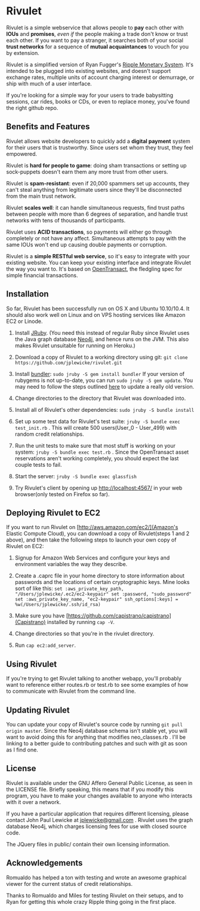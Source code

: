 # Rivulet

Rivulet is a simple webservice that allows people to **pay** each other with **IOUs** and **promises**, _even if_ the people making a trade don't know or trust each other. If you want to pay a stranger, it searches both of your social **trust networks** for a sequence of **mutual acquaintances** to vouch for you by extension.

Rivulet is a simplified version of Ryan Fugger's [Ripple Monetary System](http://ripple-project.org).  It's intended to be plugged into existing websites, and doesn't support exchange rates, multiple units of account charging interest or demurrage, or ship with much of a user interface.

If you're looking for a simple way for your users to trade babysitting sessions, car rides, books or CDs, or even to replace money, you've found the right github repo.

## Benefits and Features

Rivulet allows website developers to quickly add a **digital payment** system for their users that is trustworthy.  Since users set whom they trust, they feel empowered.  

Rivulet is **hard for people to game**: doing sham transactions or setting up sock-puppets doesn't earn them any more trust from other users.

Rivulet is **spam-resistant**: even if 20,000 spammers set up accounts, they can't steal anything from legitimate users since they'll be disconnected from the main trust network.

Rivulet **scales well**: it can handle simultaneous requests, find trust paths between people with more than 6 degrees of separation, and handle trust networks with tens of thousands of participants.

Rivulet uses **ACID transactions**, so payments will either go through completely or not have any affect.  Simultaneous attempts to pay with the same IOUs won't end up causing double payments or corruption.

Rivulet is a **simple RESTful web service**, so it's easy to integrate with your existing website.  You can keep your existing interface and integrate Rivulet the way you want to. It's based on [OpenTransact](http://opentransact.org "OpenTransact"), the fledgling spec for simple financial transactions.

## Installation

So far, Rivulet has been successfully run on OS X and Ubuntu 10.10/10.4. It should also work well on Linux and on VPS hosting services like Amazon EC2 or Linode.

1. Install [JRuby](http://www.jruby.org/).  (You need this instead of regular Ruby since Rivulet uses the Java graph database [Neo4j](http://neo4j.org), and hence runs on the JVM. This also makes Rivulet unsuitable for running on Heroku.)

2. Download a copy of Rivulet to a working directory using git:
`git clone https://github.com/jplewicke/rivulet.git`

3. Install [bundler](http://gembundler.com/):
`sudo jruby -S gem install bundler`   If your version of rubygems is not up-to-date, you can run `sudo jruby -S gem update`.  You may need to follow the steps outlined [here](http://forums.aptana.com/viewtopic.php?t=7652) to update a really old version.

4. Change directories to the directory that Rivulet was downloaded into.

5. Install all of Rivulet's other dependencies:
`sudo jruby -S bundle install`

6. Set up some test data for Rivulet's test suite: `jruby -S bundle exec test_init.rb` .  This will create 500 users(User\_0 - User\_499) with random credit relationships.

7. Run the unit tests to make sure that most stuff is working on your system:
`jruby -S bundle exec test.rb`  .  Since the OpenTransact asset reservations aren't working completely, you should expect the last couple tests to fail.

8. Start the server:
`jruby -S bundle exec glassfish`

9. Try Rivulet's client by opening up [http://localhost:4567/](http://localhost:4567/) in your web browser(only tested on Firefox so far).

## Deploying Rivulet to EC2

If you want to run Rivulet on [http://aws.amazon.com/ec2/](Amazon's Elastic Compute Cloud), you can download a copy of Rivulet(steps 1 and 2 above), and then take the following steps to launch your own copy of Rivulet on EC2:

1. Signup for Amazon Web Services and configure your keys and environment variables the way they describe.

2. Create a .caprc file in your home directory to store information about passwords and the locations of certain cryptographic keys.  Mine looks sort of like this:
`set :aws_private_key_path, "/Users/jplewicke/.ec2/ec2-keypair"
set :password, "sudo_password"
set :aws_private_key_name, "ec2-keypair"
ssh_options[:keys] = %w(/Users/jplewicke/.ssh/id_rsa)`

3. Make sure you have [https://github.com/capistrano/capistrano](Capistrano) installed by running `cap -V`.

4. Change directories so that you're in the rivulet directory.

5. Run `cap ec2:add_server`.

## Using Rivulet

If you're trying to get Rivulet talking to another webapp, you'll probably want to reference either routes.rb or test.rb to see some examples of how to communicate with Rivulet from the command line.

## Updating Rivulet

You can update your copy of Rivulet's source code by running `git pull origin master`.  Since the Neo4j database schema isn't stable yet, you will want to avoid doing this for anything that modifies neo_classes.rb .  I'll be linking to a better guide to contributing patches and such with git as soon as I find one.

## License

Rivulet is available under the GNU Affero General Public License, as seen in the LICENSE file.  Briefly speaking, this means that if you modify this program, you have to make your changes available to anyone who interacts with it over a network. 

If you have a particular application that requires different licensing, please contact John Paul Lewicke at jplewicke@gmail.com .  Rivulet uses the graph database Neo4j, which charges licensing fees for use with closed source code.

The JQuery files in public/ contain their own licensing information.

## Acknowledgements

Romualdo has helped a ton with testing and wrote an awesome graphical viewer for the current status of credit relationships.

Thanks to Romualdo and Miles for testing Rivulet on their setups, and to Ryan for getting this whole crazy Ripple thing going in the first place.
